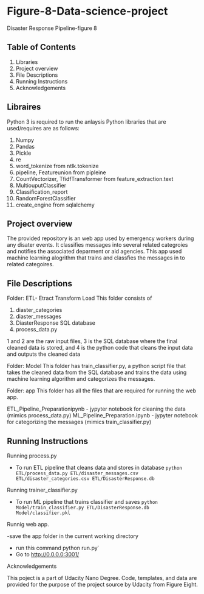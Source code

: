 # Figure-8-Data-science-project
Disaster Response Pipeline-figure 8

## Table of Contents
1. Libraries
2. Project overview
3. File Descriptions
4. Running Instructions
5. Acknowledgements


## Libraires

Python 3 is required to run the anlaysis
Python libraries that are used/requires are as follows:
1. Numpy
2. Pandas
3. Pickle
4. re
5. word_tokenize from ntlk.tokenize
6. pipeline, Featureunion from pipleine
7. CountVectorizer, TfidfTransformer from feature_extraction.text
8. MultiouputClassifier
9. Classification_report
10. RandomForestClassifier
11. create_engine from sqlalchemy

## Project overview

The provided repository is an web app used by emergency workers during any disater events. It classifies messages into several related categroies and notifies the associated deparment or aid agencies. 
This app used machine learning alogrithm that trains and classfies the messages in to related categoires. 

## File Descriptions

Folder: ETL- Etract Transform Load
This folder consists of
1. diaster_categories
2. diaster_messages
3. DiasterResponse SQL database
4. process_data.py

1 and 2 are the raw input files, 3 is the SQL database where the final cleaned data is stored, and 4 is the python code that cleans the input data and outputs the cleaned data

Folder: Model
This folder has train_classifier.py, a python script file that takes the cleaned data from the SQL database and trains the data using machine learning algorithm and categorizes the messages.

Folder: app
This folder has all the files that are required for running the web app.

ETL_Pipeline_Preparationipynb - jypyter notebook for cleaning the data (mimics process_data.py)
ML_Pipeline_Preparation.ipynb - jypyter notebook for categorizing the messages (mimics train_classifier.py)

## Running Instructions

Running process.py
 - To run ETL pipeline that cleans data and stores in database
        `python ETL/process_data.py ETL/disaster_messages.csv ETL/disaster_categories.csv ETL/DisasterResponse.db`

Running trainer_classifier.py
- To run ML pipeline that trains classifier and saves
        `python Model/train_classifier.py ETL/DisasterResponse.db Model/classifier.pkl`

Runnig web app.
   
  -save the app folder in the current working directory
  - run this command python run.py`
  - Go to http://0.0.0.0:3001/

Acknowledgements

This poject is a part of Udacity Nano Degree. Code, templates, and data are provided for the purpose of the project source by Udacity from Figure Eight.
